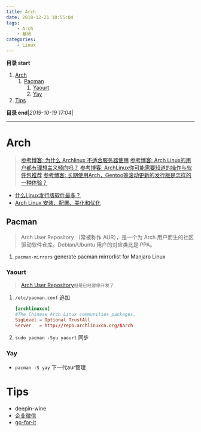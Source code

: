 ```yaml
---
title: Arch
date: 2018-12-21 10:55:04
tags: 
    - Arch
    - 基础
categories: 
    - Linux
---
```


**目录 start**
 
1. [Arch](#arch)
    1. [Pacman](#pacman)
        1. [Yaourt](#yaourt)
        1. [Yay](#yay)
1. [Tips](#tips)

**目录 end**|_2019-10-19 17:04_|
****************************************

# Arch
> [参考博客: 为什么 Archlinux 不适合服务器使用](https://www.tuicool.com/articles/byAFZr)
> [参考博客: Arch Linux的用户都有理想主义倾向吗？](https://www.zhihu.com/question/49439472)
> [参考博客: ArchLinux你可能需要知道的操作与软件包推荐](https://www.viseator.com/2017/07/02/arch_more/)
> [参考博客: 长期使用Arch，Gentoo等滚动更新的发行版是怎样的一种体验？](https://www.zhihu.com/question/37720991?sort=created)

- [什么Linux发行版软件最多？](https://www.lulinux.com/archives/2787)
- [Arch Linux 安装、配置、美化和优化](http://www.cnblogs.com/bluestorm/p/5929172.html)

## Pacman 

> Arch User Repository （常被称作 AUR），是一个为 Arch 用户而生的社区驱动软件仓库。Debian/Ubuntu 用户的对应类比是 PPA。

1. `pacman-mirrors` generate pacman mirrorlist for Manjaro Linux 

### Yaourt
> [Arch User Repository](https://wiki.archlinux.org/index.php/Arch_User_Repository)`但是已经暂停开发了`

1. `/etc/pacman.conf` 追加
    ```conf
    [archlinuxcn]
    #The Chinese Arch Linux communities packages.
    SigLevel = Optional TrustAll
    Server   = http://repo.archlinuxcn.org/$arch
    ```
1. `sudo pacman -Syu yaourt` 同步

### Yay
- `pacman -S yay` 下一代aur管理

# Tips

- deepin-wine
- [企业微信](https://aur.archlinux.org/packages/deepin-wxwork/)
- [go-for-it](https://aur.archlinux.org/packages/go-for-it/)
